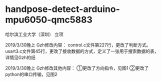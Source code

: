 ﻿# handpose-detect-arduino-mpu6050-qmc5883

哈尔滨工业大学（深圳）
立项

2019/3/30晚上 Gzh修改内容：
control.c文件第227行，更改了判断方式。
usart3.c文件第45行，更改了接收数据的方式，定义了一张用于搜索数据的表，详情见Gzh的纸

2019/3/30晚上 Gzh修改其他内容：
①更改了方向指令，见图1
②更改了python的串口传输，见图2
